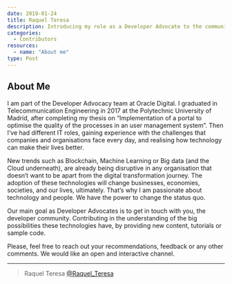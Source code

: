 ```yaml
---
date: 2019-01-24
title: Raquel Teresa
description: Introducing my role as a Developer Advocate to the community
categories:
  - Contributors
resources:
  - name: "About me"
type: Post
---
```


## About Me

I am part of the Developer Advocacy team at Oracle Digital. I graduated in Telecommunication Engineering in 2017 at the Polytechnic University of Madrid, after completing my thesis on “Implementation of a portal to optimise the quality of the processes in an user management system”. Then I’ve had different IT roles, gaining experience with the challenges that companies and organisations face every day, and realising how technology can make their lives better.

New trends such as Blockchain, Machine Learning or Big data (and the Cloud underneath), are already being disruptive in any organisation that doesn’t want to be apart from the digital transformation journey. The adoption of these technologies will change businesses, economies, societies, and our lives, ultimately. That’s why I am passionate about technology and people. We have the power to change the status quo.

Our main goal as Developer Advocates is to get in touch with you, the developer community. Contributing in the understanding of the big possibilities these technologies have, by providing new content, tutorials or sample code.

Please, feel free to reach out your recommendations, feedback or any other comments. We would like an open and interactive channel.

***

> Raquel Teresa [@Raquel_Teresa](https://twitter.com/Raquel_Teresa)
